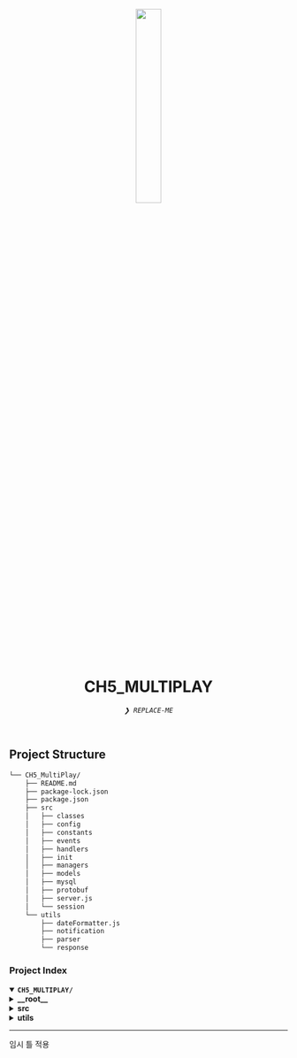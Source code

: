 <p align="center">
    <img src="https://teamsparta.notion.site/image/https%3A%2F%2Fprod-files-secure.s3.us-west-2.amazonaws.com%2F83c75a39-3aba-4ba4-a792-7aefe4b07895%2F0fc84f35-a558-4a5c-a19b-f038d8c4bb6d%2FUntitled.png?table=block&id=d55aaf8b-d1f5-4c00-9ac3-04699d0877f6&spaceId=83c75a39-3aba-4ba4-a792-7aefe4b07895&width=960&userId=&cache=v2" align="center" width="30%">
</p>
<p align="center"><h1 align="center">CH5_MULTIPLAY</h1></p>
<p align="center">
	<em><code>❯ REPLACE-ME</code></em>
</p>

<br>

## Project Structure

```sh
└── CH5_MultiPlay/
    ├── README.md
    ├── package-lock.json
    ├── package.json
    ├── src
    │   ├── classes
    │   ├── config
    │   ├── constants
    │   ├── events
    │   ├── handlers
    │   ├── init
    │   ├── managers
    │   ├── models
    │   ├── mysql
    │   ├── protobuf
    │   ├── server.js
    │   └── session
    └── utils
        ├── dateFormatter.js
        ├── notification
        ├── parser
        └── response
```

### Project Index

<details open>
	<summary><b><code>CH5_MULTIPLAY/</code></b></summary>
	<details> <!-- __root__ Submodule -->
		<summary><b>__root__</b></summary>
		<blockquote>
			<table>
			<tr>
				<td><b><a href='https://github.com/tjdcjf1996/CH5_MultiPlay/blob/master/package-lock.json'>package-lock.json</a></b></td>
				<td><code>❯ REPLACE-ME</code></td>
			</tr>
			<tr>
				<td><b><a href='https://github.com/tjdcjf1996/CH5_MultiPlay/blob/master/package.json'>package.json</a></b></td>
				<td><code>❯ REPLACE-ME</code></td>
			</tr>
			</table>
		</blockquote>
	</details>
	<details> <!-- src Submodule -->
		<summary><b>src</b></summary>
		<blockquote>
			<table>
			<tr>
				<td><b><a href='https://github.com/tjdcjf1996/CH5_MultiPlay/blob/master/src/server.js'>server.js</a></b></td>
				<td><code>❯ REPLACE-ME</code></td>
			</tr>
			</table>
			<details>
				<summary><b>session</b></summary>
				<blockquote>
					<table>
					<tr>
						<td><b><a href='https://github.com/tjdcjf1996/CH5_MultiPlay/blob/master/src/session/user.sessions.js'>user.sessions.js</a></b></td>
						<td><code>❯ REPLACE-ME</code></td>
					</tr>
					<tr>
						<td><b><a href='https://github.com/tjdcjf1996/CH5_MultiPlay/blob/master/src/session/game.session.js'>game.session.js</a></b></td>
						<td><code>❯ REPLACE-ME</code></td>
					</tr>
					<tr>
						<td><b><a href='https://github.com/tjdcjf1996/CH5_MultiPlay/blob/master/src/session/sessions.js'>sessions.js</a></b></td>
						<td><code>❯ REPLACE-ME</code></td>
					</tr>
					</table>
				</blockquote>
			</details>
			<details>
				<summary><b>handlers</b></summary>
				<blockquote>
					<table>
					<tr>
						<td><b><a href='https://github.com/tjdcjf1996/CH5_MultiPlay/blob/master/src/handlers/locationUpdate.handler.js'>locationUpdate.handler.js</a></b></td>
						<td><code>❯ REPLACE-ME</code></td>
					</tr>
					<tr>
						<td><b><a href='https://github.com/tjdcjf1996/CH5_MultiPlay/blob/master/src/handlers/init.handler.js'>init.handler.js</a></b></td>
						<td><code>❯ REPLACE-ME</code></td>
					</tr>
					<tr>
						<td><b><a href='https://github.com/tjdcjf1996/CH5_MultiPlay/blob/master/src/handlers/game.handler.js'>game.handler.js</a></b></td>
						<td><code>❯ REPLACE-ME</code></td>
					</tr>
					<tr>
						<td><b><a href='https://github.com/tjdcjf1996/CH5_MultiPlay/blob/master/src/handlers/index.js'>index.js</a></b></td>
						<td><code>❯ REPLACE-ME</code></td>
					</tr>
					</table>
				</blockquote>
			</details>
			<details>
				<summary><b>init</b></summary>
				<blockquote>
					<table>
					<tr>
						<td><b><a href='https://github.com/tjdcjf1996/CH5_MultiPlay/blob/master/src/init/loadProto.js'>loadProto.js</a></b></td>
						<td><code>❯ REPLACE-ME</code></td>
					</tr>
					<tr>
						<td><b><a href='https://github.com/tjdcjf1996/CH5_MultiPlay/blob/master/src/init/initServer.js'>initServer.js</a></b></td>
						<td><code>❯ REPLACE-ME</code></td>
					</tr>
					</table>
				</blockquote>
			</details>
			<details>
				<summary><b>config</b></summary>
				<blockquote>
					<table>
					<tr>
						<td><b><a href='https://github.com/tjdcjf1996/CH5_MultiPlay/blob/master/src/config/config.js'>config.js</a></b></td>
						<td><code>❯ REPLACE-ME</code></td>
					</tr>
					</table>
				</blockquote>
			</details>
			<details>
				<summary><b>events</b></summary>
				<blockquote>
					<table>
					<tr>
						<td><b><a href='https://github.com/tjdcjf1996/CH5_MultiPlay/blob/master/src/events/onError.js'>onError.js</a></b></td>
						<td><code>❯ REPLACE-ME</code></td>
					</tr>
					<tr>
						<td><b><a href='https://github.com/tjdcjf1996/CH5_MultiPlay/blob/master/src/events/onData.js'>onData.js</a></b></td>
						<td><code>❯ REPLACE-ME</code></td>
					</tr>
					<tr>
						<td><b><a href='https://github.com/tjdcjf1996/CH5_MultiPlay/blob/master/src/events/onConnection.js'>onConnection.js</a></b></td>
						<td><code>❯ REPLACE-ME</code></td>
					</tr>
					<tr>
						<td><b><a href='https://github.com/tjdcjf1996/CH5_MultiPlay/blob/master/src/events/onEnd.js'>onEnd.js</a></b></td>
						<td><code>❯ REPLACE-ME</code></td>
					</tr>
					</table>
				</blockquote>
			</details>
			<details>
				<summary><b>mysql</b></summary>
				<blockquote>
					<table>
					<tr>
						<td><b><a href='https://github.com/tjdcjf1996/CH5_MultiPlay/blob/master/src/mysql/testDataBase.js'>testDataBase.js</a></b></td>
						<td><code>❯ REPLACE-ME</code></td>
					</tr>
					<tr>
						<td><b><a href='https://github.com/tjdcjf1996/CH5_MultiPlay/blob/master/src/mysql/createPool.js'>createPool.js</a></b></td>
						<td><code>❯ REPLACE-ME</code></td>
					</tr>
					</table>
				</blockquote>
			</details>
			<details>
				<summary><b>constants</b></summary>
				<blockquote>
					<table>
					<tr>
						<td><b><a href='https://github.com/tjdcjf1996/CH5_MultiPlay/blob/master/src/constants/env.js'>env.js</a></b></td>
						<td><code>❯ REPLACE-ME</code></td>
					</tr>
					<tr>
						<td><b><a href='https://github.com/tjdcjf1996/CH5_MultiPlay/blob/master/src/constants/sessions.js'>sessions.js</a></b></td>
						<td><code>❯ REPLACE-ME</code></td>
					</tr>
					<tr>
						<td><b><a href='https://github.com/tjdcjf1996/CH5_MultiPlay/blob/master/src/constants/handlerIds.js'>handlerIds.js</a></b></td>
						<td><code>❯ REPLACE-ME</code></td>
					</tr>
					<tr>
						<td><b><a href='https://github.com/tjdcjf1996/CH5_MultiPlay/blob/master/src/constants/header.js'>header.js</a></b></td>
						<td><code>❯ REPLACE-ME</code></td>
					</tr>
					<tr>
						<td><b><a href='https://github.com/tjdcjf1996/CH5_MultiPlay/blob/master/src/constants/frame.js'>frame.js</a></b></td>
						<td><code>❯ REPLACE-ME</code></td>
					</tr>
					</table>
				</blockquote>
			</details>
			<details>
				<summary><b>protobuf</b></summary>
				<blockquote>
					<table>
					<tr>
						<td><b><a href='https://github.com/tjdcjf1996/CH5_MultiPlay/blob/master/src/protobuf/packetNames.js'>packetNames.js</a></b></td>
						<td><code>❯ REPLACE-ME</code></td>
					</tr>
					</table>
					<details>
						<summary><b>init</b></summary>
						<blockquote>
							<table>
							<tr>
								<td><b><a href='https://github.com/tjdcjf1996/CH5_MultiPlay/blob/master/src/protobuf/init/initial.proto'>initial.proto</a></b></td>
								<td><code>❯ REPLACE-ME</code></td>
							</tr>
							</table>
						</blockquote>
					</details>
					<details>
						<summary><b>response</b></summary>
						<blockquote>
							<table>
							<tr>
								<td><b><a href='https://github.com/tjdcjf1996/CH5_MultiPlay/blob/master/src/protobuf/response/response.proto'>response.proto</a></b></td>
								<td><code>❯ REPLACE-ME</code></td>
							</tr>
							</table>
						</blockquote>
					</details>
					<details>
						<summary><b>notification</b></summary>
						<blockquote>
							<table>
							<tr>
								<td><b><a href='https://github.com/tjdcjf1996/CH5_MultiPlay/blob/master/src/protobuf/notification/locationResponse.proto'>locationResponse.proto</a></b></td>
								<td><code>❯ REPLACE-ME</code></td>
							</tr>
							</table>
						</blockquote>
					</details>
					<details>
						<summary><b>request</b></summary>
						<blockquote>
							<table>
							<tr>
								<td><b><a href='https://github.com/tjdcjf1996/CH5_MultiPlay/blob/master/src/protobuf/request/common.proto'>common.proto</a></b></td>
								<td><code>❯ REPLACE-ME</code></td>
							</tr>
							<tr>
								<td><b><a href='https://github.com/tjdcjf1996/CH5_MultiPlay/blob/master/src/protobuf/request/game.proto'>game.proto</a></b></td>
								<td><code>❯ REPLACE-ME</code></td>
							</tr>
							<tr>
								<td><b><a href='https://github.com/tjdcjf1996/CH5_MultiPlay/blob/master/src/protobuf/request/locationRequest.proto'>locationRequest.proto</a></b></td>
								<td><code>❯ REPLACE-ME</code></td>
							</tr>
							</table>
						</blockquote>
					</details>
				</blockquote>
			</details>
			<details>
				<summary><b>classes</b></summary>
				<blockquote>
					<table>
					<tr>
						<td><b><a href='https://github.com/tjdcjf1996/CH5_MultiPlay/blob/master/src/classes/game.class.js'>game.class.js</a></b></td>
						<td><code>❯ REPLACE-ME</code></td>
					</tr>
					<tr>
						<td><b><a href='https://github.com/tjdcjf1996/CH5_MultiPlay/blob/master/src/classes/user.class.js'>user.class.js</a></b></td>
						<td><code>❯ REPLACE-ME</code></td>
					</tr>
					</table>
				</blockquote>
			</details>
			<details>
				<summary><b>models</b></summary>
				<blockquote>
					<table>
					<tr>
						<td><b><a href='https://github.com/tjdcjf1996/CH5_MultiPlay/blob/master/src/models/user.model.js'>user.model.js</a></b></td>
						<td><code>❯ REPLACE-ME</code></td>
					</tr>
					</table>
				</blockquote>
			</details>
			<details>
				<summary><b>managers</b></summary>
				<blockquote>
					<table>
					<tr>
						<td><b><a href='https://github.com/tjdcjf1996/CH5_MultiPlay/blob/master/src/managers/base.manager.js'>base.manager.js</a></b></td>
						<td><code>❯ REPLACE-ME</code></td>
					</tr>
					<tr>
						<td><b><a href='https://github.com/tjdcjf1996/CH5_MultiPlay/blob/master/src/managers/interval.manager.js'>interval.manager.js</a></b></td>
						<td><code>❯ REPLACE-ME</code></td>
					</tr>
					</table>
				</blockquote>
			</details>
		</blockquote>
	</details>
	<details> <!-- utils Submodule -->
		<summary><b>utils</b></summary>
		<blockquote>
			<table>
			<tr>
				<td><b><a href='https://github.com/tjdcjf1996/CH5_MultiPlay/blob/master/utils/dateFormatter.js'>dateFormatter.js</a></b></td>
				<td><code>❯ REPLACE-ME</code></td>
			</tr>
			</table>
			<details>
				<summary><b>response</b></summary>
				<blockquote>
					<table>
					<tr>
						<td><b><a href='https://github.com/tjdcjf1996/CH5_MultiPlay/blob/master/utils/response/createResponse.js'>createResponse.js</a></b></td>
						<td><code>❯ REPLACE-ME</code></td>
					</tr>
					</table>
				</blockquote>
			</details>
			<details>
				<summary><b>parser</b></summary>
				<blockquote>
					<table>
					<tr>
						<td><b><a href='https://github.com/tjdcjf1996/CH5_MultiPlay/blob/master/utils/parser/packetParser.js'>packetParser.js</a></b></td>
						<td><code>❯ REPLACE-ME</code></td>
					</tr>
					</table>
				</blockquote>
			</details>
			<details>
				<summary><b>notification</b></summary>
				<blockquote>
					<table>
					<tr>
						<td><b><a href='https://github.com/tjdcjf1996/CH5_MultiPlay/blob/master/utils/notification/game.notification.js'>game.notification.js</a></b></td>
						<td><code>❯ REPLACE-ME</code></td>
					</tr>
					</table>
				</blockquote>
			</details>
		</blockquote>
	</details>
</details>

---



임시 틀 적용
